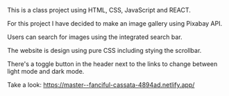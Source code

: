 This is a class project using HTML, CSS, JavaScript and REACT.

For this project I have decided to make an image gallery using Pixabay API.

Users can search for images using the integrated search bar.

The website is design using pure CSS including stying the scrollbar.

There's a toggle button in the header next to the links to change between light mode and dark mode.

Take a look: https://master--fanciful-cassata-4894ad.netlify.app/